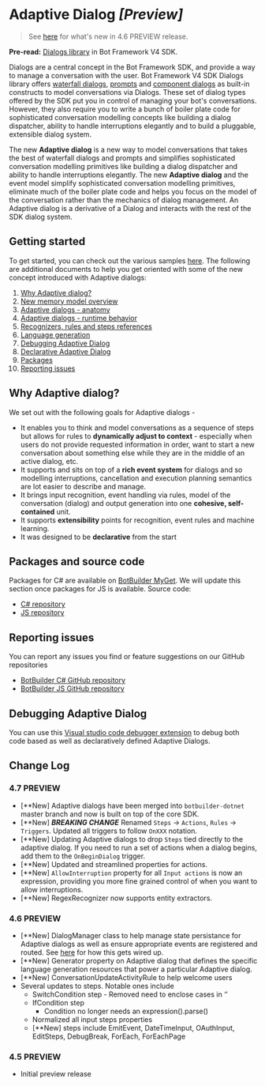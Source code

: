 # Adaptive Dialog *[Preview]*

> See [here](#Change-Log) for what's new in 4.6 PREVIEW release.

**Pre-read:** [Dialogs library][1] in Bot Framework V4 SDK.

Dialogs are a central concept in the Bot Framework SDK, and provide a way to manage a conversation with the user. Bot Framework V4 SDK Dialogs library offers [waterfall dialogs][3], [prompts][2] and [component dialogs][4] as built-in constructs to model conversations via Dialogs. These set of dialog types offered by the SDK put you in control of managing your bot's conversations. However, they also require you to write a bunch of boiler plate code for sophisticated conversation modelling concepts like building a dialog dispatcher, ability to handle interruptions elegantly and to build a pluggable, extensible dialog system.

The new **Adaptive dialog** is a new way to model conversations that takes the best of waterfall dialogs and prompts and simplifies sophisticated conversation modelling primitives like building a dialog dispatcher and ability to handle interruptions elegantly. The new **Adaptive dialog** and the event model simplify sophisticated conversation modelling primitives, eliminate much of the boiler plate code and helps you focus on the model of the conversation rather than the mechanics of dialog management. An Adaptive dialog is a derivative of a Dialog and interacts with the rest of the SDK dialog system.

## Getting started
To get started, you can check out the various samples [here][5]. The following are additional documents to help you get oriented with some of the new concept introduced with Adaptive dialogs:  
1. [Why Adaptive dialog?](#Why-Adaptive-Dialog)
2. [New memory model overview][6]
3. [Adaptive dialogs - anatomy][7]
4. [Adaptive dialogs - runtime behavior][8]
5. [Recognizers, rules and steps references][9]
6. [Language generation][17]
6. [Debugging Adaptive Dialog][10]
7. [Declarative Adaptive Dialog][19]
8. [Packages](#Packages-and-source-code)
9. [Reporting issues](#Reporting-issues)

## Why Adaptive dialog?
We set out with the following goals for Adaptive dialogs - 
* It enables you to think and model conversations as a sequence of steps but allows for rules to **dynamically adjust to context** - especially when users do not provide requested information in order, want to start a new conversation about something else while they are in the middle of an active dialog, etc. 
* It supports and sits on top of a **rich event system** for dialogs and so modelling interruptions, cancellation and execution planning semantics are lot easier to describe and manage.
* It brings input recognition, event handling via rules, model of the conversation (dialog) and output generation into one **cohesive, self-contained** unit. 
* It supports **extensibility** points for recognition, event rules and machine learning.
* It was designed to be **declarative** from the start

## Packages and source code
Packages for C# are available on [BotBuilder MyGet][14]. We will update this section once packages for JS is available.
Source code: 
- [C# repository][15]
- [JS repository][16]

## Reporting issues
You can report any issues you find or feature suggestions on our GitHub repositories
- [BotBuilder C# GitHub repository][12]
- [BotBuilder JS GitHub repository][13]

## Debugging Adaptive Dialog
You can use this [Visual studio code debugger extension][18] to debug both code based as well as declaratively defined Adaptive Dialogs.

## Change Log
### 4.7 PREVIEW
- \[**New\] Adaptive dialogs have been merged into `botbuilder-dotnet` master branch and now is built on top of the core SDK.
- \[**New\] ***BREAKING CHANGE*** Renamed `Steps` -> `Actions`, `Rules` -> `Triggers`. Updated all triggers to follow `OnXXX` notation. 
- \[**New\] Updating Adaptive dialogs to drop `Steps` tied directly to the adaptive dialog. If you need to run a set of actions when a dialog begins, add them to the `OnBeginDialog` trigger.
- \[**New\] Updated and streamlined properties for actions.
- \[**New\] `AllowInterruption` property for all `Input actions` is now an expression, providing you more fine grained control of when you want to allow interruptions.
- \[**New\] RegexRecognizer now supports entity extractors.

### 4.6 PREVIEW
- \[**New\] DialogManager class to help manage state persistance for Adaptive dialogs as well as ensure appropriate events are registered and routed. See [here][30] for how this gets wired up. 
- \[**New\] Generator property on Adaptive dialog that defines the specific language generation resources that power a particular Adaptive dialog. 
- \[**New\] ConversationUpdateActivityRule to help welcome users
- Several updates to steps. Notable ones include
    - SwitchCondition step - Removed need to enclose cases in ‘’
    - IfCondition step
         - Condition no longer needs an expression().parse()
    - Normalized all input steps properties
    - \[**New\] steps include EmitEvent, DateTimeInput, OAuthInput, EditSteps, DebugBreak, ForEach, ForEachPage

### 4.5 PREVIEW
- Initial preview release

[1]:https://docs.microsoft.com/en-us/azure/bot-service/bot-builder-concept-dialog?view=azure-bot-service-4.0
[2]:https://docs.microsoft.com/en-us/azure/bot-service/bot-builder-concept-dialog?view=azure-bot-service-4.0#prompts
[3]:https://docs.microsoft.com/en-us/azure/bot-service/bot-builder-concept-dialog?view=azure-bot-service-4.0#waterfall-dialogs
[4]:https://docs.microsoft.com/en-us/azure/bot-service/bot-builder-concept-dialog?view=azure-bot-service-4.0#component-dialog
[5]:./csharp_dotnetcore
[6]:./docs/memory-model-overview.md
[7]:./docs/anatomy-and-runtime-behavior.md#anatomy-adaptive-dialog
[8]:./docs/anatomy-and-runtime-behavior.md#runtime-behavior-adaptive-dialog
[9]:./docs/recognizers-rules-steps-reference.md
[10]:#Debugging-Adaptive-Dialog
[12]:https://github.com/microsoft/botbuilder-dotnet/issues
[13]:https://github.com/microsoft/botbuilder-js/issues
[14]:https://botbuilder.myget.org/gallery/botbuilder-v4-dotnet-daily
[15]:https://github.com/microsoft/botbuilder-dotnet
[16]:https://github.com/microsoft/botbuilder-js/tree/4.future
[17]:./docs/language-generation.md
[18]:https://marketplace.visualstudio.com/items?itemName=tomlm.vscode-dialog-debugger
[19]:./declarative/60.AdaptiveBot/
[30]:./csharp_dotnetcore/todo-bot/Bots/DialogBot.cs
